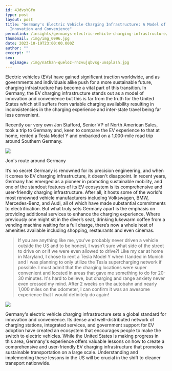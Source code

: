 ```yaml
---
id: 4JdvsYGfo
type: post
layout: post
title: "Germany's Electric Vehicle Charging Infrastructure: A Model of
  Innovation and Convenience"
permalink: /insights/germanys-electric-vehicle-charging-infrastructure/
thumbnail: /img/img_0996.jpg
date: 2023-10-19T23:00:00.000Z
author: ""
excerpt: ""
seo:
  ogimage: /img/nathan-queloz-rnzvujqbvsg-unsplash.jpg
---
```

Electric vehicles (EVs) have gained significant traction worldwide, and as governments and individuals alike push for a more sustainable future, charging infrastructure has become a vital part of this transition. In Germany, the EV charging infrastructure stands out as a model of innovation and convenience but this is far from the truth for the United States which still suffers from variable charging availability resulting in inconsistencies in the charging experience and inter-state travel being far less convenient.

Recently our very own Jon Stafford, Senior VP of North American Sales, took a trip to Germany and, keen to compare the EV experience to that at home, rented a Tesla Model Y and embarked on a 1,000-mile road trip around Southern Germany.

![](https://media.licdn.com/dms/image/D4E12AQFrERdXQ7ZSeQ/article-inline_image-shrink_1500_2232/0/1697796613379?e=1703721600&v=beta&t=Mm9w9WzcazkQDDn_EGlpb5sL40lRYIR0kkvaF3Ee3hc)

Jon's route around Germany

It’s no secret Germany is renowned for its precision engineering, and when it comes to EV charging infrastructure, it doesn't disappoint. In recent years, Germany has emerged as a pioneer in promoting sustainable mobility, and one of the standout features of its EV ecosystem is its comprehensive and user-friendly charging infrastructure. After all, it hosts some of the world's most renowned vehicle manufacturers including Volkswagen, BMW, Mercedes-Benz, and Audi, all of which have made substantial commitments to electrification. But what truly sets Germany apart is the emphasis on providing additional services to enhance the charging experience. Where previously one might sit in the diver’s seat, drinking lukewarm coffee from a vending machine waiting for a full charge, there’s now a whole host of amenities available including shopping, restaurants and even cinemas.

> If you are anything like me, you've probably never driven a vehicle outside the US and to be honest, I wasn’t sure what side of the street to drive on or if we were even allowed to drive?! Like my car at home in Maryland, I chose to rent a Tesla Model Y when I landed in Munich and I was planning to only utilize the Tesla supercharging network if possible. I must admit that the charging locations were super convenient and located in areas that gave me something to do for 20-30 minutes. It's hard to believe, but charging and range anxiety never even crossed my mind. After 2 weeks on the autobahn and nearly 1,000 miles on the odometer, I can confirm it was an awesome experience that I would definitely do again!

![](https://media.licdn.com/dms/image/D4E12AQH4o_LcJVEeMQ/article-inline_image-shrink_1500_2232/0/1697797339692?e=1703721600&v=beta&t=frH4X3hA5UdCK46NjZMYZIgXkOVVoppG6F-z2G7UvEk)

Germany's electric vehicle charging infrastructure sets a global standard for innovation and convenience. Its dense and well-distributed network of charging stations, integrated services, and government support for EV adoption have created an ecosystem that encourages people to make the switch to electric vehicles. While the United States is making progress in this area, Germany's experience offers valuable lessons on how to create a comprehensive and user-friendly EV charging infrastructure that promotes sustainable transportation on a large scale. Understanding and implementing these lessons in the US will be crucial in the shift to cleaner transport nationwide.